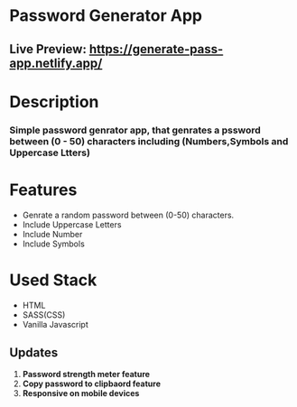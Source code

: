 # Password Generator App

## Live Preview: https://generate-pass-app.netlify.app/

# Description

### Simple password genrator app, that genrates a pssword between (0 - 50) characters including (Numbers,Symbols and Uppercase Ltters)

# Features

- Genrate a random password between (0-50) characters.
- Include Uppercase Letters
- Include Number
- Include Symbols

# Used Stack

- HTML
- SASS(CSS)
- Vanilla Javascript

## Updates

1. **Password strength meter feature**
2. **Copy password to clipbaord feature**
3. **Responsive on mobile devices**
